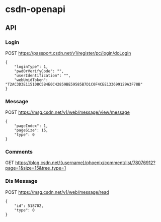 # csdn-openapi
## API
### Login
POST https://passport.csdn.net/v1/register/pc/login/doLogin
```
{
    "loginType": 1,
    "pwdOrVerifyCode": "",
    "userIdentification": "",
    "webUmidToken": "T2AC3D3E115108C5B4E0C42859BE59585B7D1C0F4CEE133699129A3F78B"
}
```

### Message
POST https://msg.csdn.net/v1/web/message/view/message
```
{
	"pageIndex": 1,
	"pageSize": 15,
	"type": 0
}
```

### Comments
GET https://blog.csdn.net/{username}/phoenix/comment/list/78076912?page=1&size=15&tree_type=1

### Dis Message
POST https://msg.csdn.net/v1/web/message/read
```
{
	"id": 518702,
	"type": 0
}
```